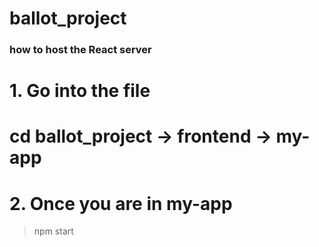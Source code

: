 # ballot_project
### how to host the React server
# 1. Go into the file
# cd ballot_project -> frontend -> my-app 
# 2. Once you are in my-app
> npm start
